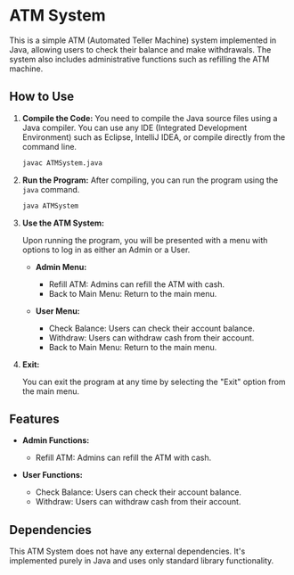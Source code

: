 # ATM System

This is a simple ATM (Automated Teller Machine) system implemented in Java, allowing users to check their balance and make withdrawals. The system also includes administrative functions such as refilling the ATM machine.
 
## How to Use

1. **Compile the Code:** You need to compile the Java source files using a Java compiler. You can use any IDE (Integrated Development Environment) such as Eclipse, IntelliJ IDEA, or compile directly from the command line.

    ```bash
    javac ATMSystem.java
    ```

2. **Run the Program:** After compiling, you can run the program using the `java` command.

    ```bash
    java ATMSystem
    ```

3. **Use the ATM System:**
   
    Upon running the program, you will be presented with a menu with options to log in as either an Admin or a User.

    - **Admin Menu:**
      - Refill ATM: Admins can refill the ATM with cash.
      - Back to Main Menu: Return to the main menu.

    - **User Menu:**
      - Check Balance: Users can check their account balance.
      - Withdraw: Users can withdraw cash from their account.
      - Back to Main Menu: Return to the main menu.

4. **Exit:**
   
    You can exit the program at any time by selecting the "Exit" option from the main menu.

## Features

- **Admin Functions:**
  - Refill ATM: Admins can refill the ATM with cash.

- **User Functions:**
  - Check Balance: Users can check their account balance.
  - Withdraw: Users can withdraw cash from their account.

## Dependencies

This ATM System does not have any external dependencies. It's implemented purely in Java and uses only standard library functionality.




